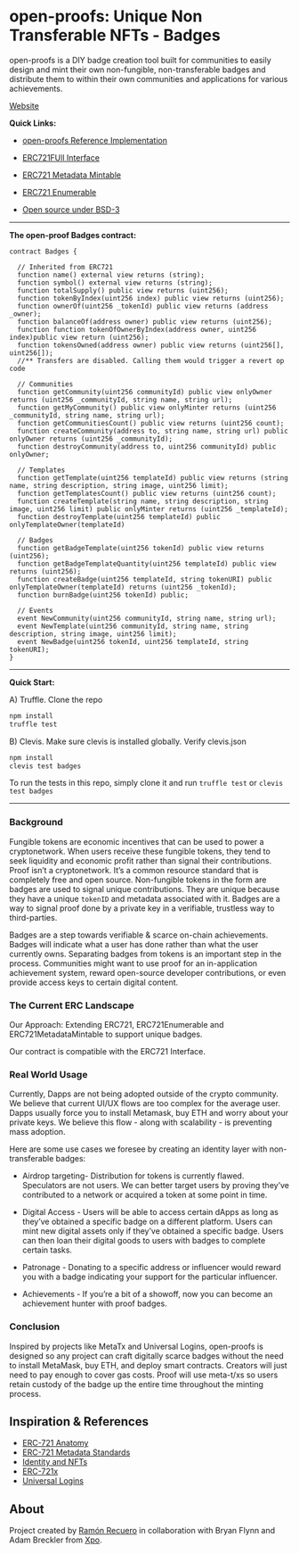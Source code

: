 # open-proofs: Unique Non Transferable NFTs - Badges
open-proofs is a DIY badge creation tool built for communities to easily design and mint their own non-fungible, non-transferable badges and distribute them to within their own communities and applications for various achievements.

[Website](http://openproofs.com/)

**Quick Links:**

- [open-proofs Reference Implementation](contracts/Badges/Badges.sol)

- [ERC721FUll Interface](https://github.com/OpenZeppelin/openzeppelin-solidity/blob/master/contracts/token/ERC721/IERC721Full.sol)

- [ERC721 Metadata Mintable](https://github.com/OpenZeppelin/openzeppelin-solidity/blob/master/contracts/token/ERC721/ERC721MetadataMintable.sol)

- [ERC721 Enumerable](https://github.com/OpenZeppelin/openzeppelin-solidity/blob/master/contracts/token/ERC721/ERC721Enumerable.sol)

- [Open source under BSD-3](LICENSE)
---

**The open-proof Badges contract:**

```sol
contract Badges {

  // Inherited from ERC721
  function name() external view returns (string);
  function symbol() external view returns (string);
  function totalSupply() public view returns (uint256);
  function tokenByIndex(uint256 index) public view returns (uint256);
  function ownerOf(uint256 _tokenId) public view returns (address _owner);
  function balanceOf(address owner) public view returns (uint256);
  function function tokenOfOwnerByIndex(address owner, uint256 index)public view return (uint256);
  function tokensOwned(address owner) public view returns (uint256[], uint256[]);
  //** Transfers are disabled. Calling them would trigger a revert op code

  // Communities
  function getCommunity(uint256 communityId) public view onlyOwner returns (uint256 _communityId, string name, string url);
  function getMyCommunity() public view onlyMinter returns (uint256 _communityId, string name, string url);
  function getCommunitiesCount() public view returns (uint256 count);
  function createCommunity(address to, string name, string url) public onlyOwner returns (uint256 _communityId);
  function destroyCommunity(address to, uint256 communityId) public onlyOwner;

  // Templates
  function getTemplate(uint256 templateId) public view returns (string name, string description, string image, uint256 limit);
  function getTemplatesCount() public view returns (uint256 count);
  function createTemplate(string name, string description, string image, uint256 limit) public onlyMinter returns (uint256 _templateId);
  function destroyTemplate(uint256 templateId) public onlyTemplateOwner(templateId)

  // Badges
  function getBadgeTemplate(uint256 tokenId) public view returns (uint256);
  function getBadgeTemplateQuantity(uint256 templateId) public view returns (uint256);
  function createBadge(uint256 templateId, string tokenURI) public onlyTemplateOwner(templateId) returns (uint256 _tokenId);
  function burnBadge(uint256 tokenId) public;

  // Events
  event NewCommunity(uint256 communityId, string name, string url);
  event NewTemplate(uint256 communityId, string name, string description, string image, uint256 limit);
  event NewBadge(uint256 tokenId, uint256 templateId, string tokenURI);
}
```

----

**Quick Start:**

A) Truffle. Clone the repo
```bash
npm install
truffle test


```
B) Clevis. Make sure clevis is installed globally. Verify clevis.json
```bash
npm install
clevis test badges
```

To run the tests in this repo, simply clone it and run `truffle test` or `clevis test badges`

----

### Background
Fungible tokens are economic incentives that can be used to  power a cryptonetwork.  When users receive these fungible tokens, they tend to seek liquidity and economic profit rather than signal their contributions.  Proof isn’t a cryptonetwork. It’s a common resource standard that is completely free and open source.  Non-fungible tokens in the form are badges are used to signal unique contributions. They are unique because they have a unique `tokenID` and metadata associated with it. Badges are a way to signal proof done by a private key in a verifiable, trustless way to third-parties.

Badges are a step towards verifiable & scarce on-chain achievements. Badges will indicate what a user has done rather than what the user currently owns. Separating badges from tokens is an important step in the process. Communities might want to use proof for an in-application achievement system, reward open-source developer contributions, or even provide access keys to certain digital content.

### The Current ERC Landscape

Our Approach: Extending ERC721, ERC721Enumerable and ERC721MetadataMintable to support unique badges.

Our contract is compatible with the ERC721 Interface.

### Real World Usage

Currently, Dapps are not being adopted outside of the crypto community.  We believe that current UI/UX flows are too complex for the average user. Dapps usually force you to install Metamask, buy ETH and worry about your private keys. We believe this flow - along with scalability - is preventing mass adoption.

Here are some use cases we foresee by creating an identity layer with non-transferable badges:

- Airdrop targeting- Distribution for tokens is currently flawed. Speculators are not users. We can better target users by proving they’ve contributed to a network or acquired a token at some point in time.

- Digital Access - Users will be able to access certain dApps as long as they’ve obtained a specific badge on a different platform. Users can mint new digital assets only if they’ve obtained a specific badge. Users can then loan their digital goods to users with badges to complete certain tasks.

- Patronage - Donating to a specific address or influencer would reward you with a badge indicating your support for the particular influencer.

- Achievements - If you’re a bit of a showoff, now you can become an achievement hunter with proof badges.

### Conclusion

Inspired by projects like MetaTx and Universal Logins, open-proofs is designed so any project can craft digitally scarce badges without the need to install MetaMask, buy ETH, and deploy smart contracts. Creators will just need to pay enough to cover gas costs. Proof will use meta-t/xs so users retain custody of the badge up the entire time throughout the minting process.

## Inspiration & References

- [ERC-721 Anatomy](https://medium.com/crypto-currently/the-anatomy-of-erc721-e9db77abfc24?ref=producthunt)
- [ERC-721 Metadata Standards](https://medium.com/blockchain-manchester/erc-721-metadata-standards-and-ipfs-94b01fea2a89)
- [Identity and NFTs](https://medium.com/originprotocol/managing-identity-with-a-ui-for-erc-725-5c7422b38c09)
- [ERC-721x](https://erc721x.org/)
- [Universal Logins](https://medium.com/@avsa/universal-logins-first-demo-1dc8b17a8de7)

## About

Project created by [Ramón Recuero](https://www.ramonrecuero.com) in collaboration with Bryan Flynn and Adam Breckler from [Xpo](https://xpo.network).
